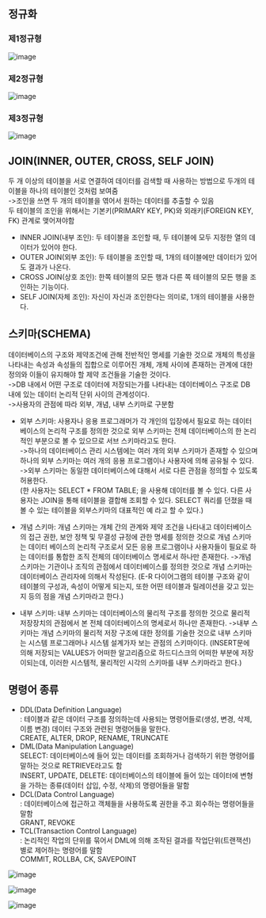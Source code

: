 ## 정규화
### 제1정규형
![image](https://user-images.githubusercontent.com/122864238/221783508-bc4b0402-76c5-4f3b-9b53-1fccba146ebd.png)

### 제2정규형
![image](https://user-images.githubusercontent.com/122864238/221783371-ab82098d-724a-4f38-abd2-4bcc6cd8ba35.png)

### 제3정규형
![image](https://user-images.githubusercontent.com/122864238/221783460-e1410a7a-7552-4290-be39-0f4a5952b594.png)

## JOIN(INNER, OUTER, CROSS, SELF JOIN)           
두 개 이상의 테이블을 서로 연결하여 데이터를 검색할 때 사용하는 방법으로 두개의 테이블을 하나의 테이블인 것처럼 보여줌         
->조인을 쓰면 두 개의 테이블을 엮어서 원하는 데이터를 추출할 수 있음          
두 테이블의 조인을 위해서는 기본키(PRIMARY KEY, PK)와 외래키(FOREIGN KEY, FK) 관계로 맺어져야함
- INNER JOIN(내부 조인): 두 테이블을 조인할 때, 두 테이블에 모두 지정한 열의 데이터가 있어야 한다.
- OUTER JOIN(외부 조인): 두 테이블을 조인할 때, 1개의 테이블에만 데이터가 있어도 결과가 나온다.
- CROSS JOIN(상호 조인): 한쪽 테이블의 모든 행과 다른 쪽 테이블의 모든 행을 조인하는 기능이다.
- SELF JOIN(자체 조인): 자신이 자신과 조인한다는 의미로, 1개의 테이블을 사용한다.

## 스키마(SCHEMA)            
데이터베이스의 구조와 제약조건에 관해 전반적인 명세를 기술한 것으로 개체의 특성을 
나타내는 속성과 속성들의 집합으로 이루어진 개체, 개체 사이에 존재하는 관계에 대한 
정의와 이들이 유지해야 할 제약 조건들을 기술한 것이다.             
->DB 내에서 어떤 구조로 데이터에 저장되는가를 나타내는 데이터베이스 구조로 DB 내에 
있는 데이터 논리적 단위 사이의 관계성이다.            
->사용자의 관점에 따라 외부, 개념, 내부 스키마로 구분함             
- 외부 스키마: 사용자나 응용 프로그래머가 각 개인의 입장에서 필요로 하는 데이터베이스의 
논리적 구조를 정의한 것으로 외부 스키마는 전체 데이터베이스의 한 논리적인 부분으로 볼 수 
있으므로 서브 스키마라고도 한다.              
->하나의 데이터베이스 관리 시스템에는 여러 개의 외부 스키마가 존재할 수 있으며 하나의 외부 
스키마는 여러 개의 응용 프로그램이나 사용자에 의해 공유될 수 있다.              
->외부 스키마는 동일한 데이터베이스에 대해서 서로 다른 관점을 정의할 수 있도록 허용한다.         
(한 사용자는 SELECT * FROM TABLE; 을 사용해 데이터를 볼 수 있다.
 다른 사용자는 JOIN을 통해 테이블을 결합해 조회할 수 있다.
 SELECT 쿼리를 던졌을 때 볼 수 있는 테이블을 외부스키마의 대표적인 예 라고 할 수 있다.)

- 개념 스키마: 개념 스키마는 개체 간의 관계와 제약 조건을 나타내고 데이터베이스의 
접근 권한, 보안 정책 및 무결성 규정에 관한 명세를 정의한 것으로 개념 스키마는 데이터 베이스의 논리적 
구조로서 모든 응용 프로그램이나 사용자들이 필요로 하는 데이터를 통합한 조직 전체의 
데이터베이스 명세로서 하나만 존재한다.
->개념 스키마는 기관이나 조직의 관점에서 데이터베이스를 정의한 것으로 개념 스키마는 
데이터베이스 관리자에 의해서 작성된다.
(E-R 다이어그램의 테이블 구조와 같이 테이블의 구성과, 속성이 어떻게 되는지, 또한 어떤 
테이블과 릴레이션을 갖고 있는지 등의 점을 개념 스키마라고 한다.)

- 내부 스키마: 내부 스키마는 데이터베이스의 물리적 구조를 정의한 것으로 물리적 저장장치의 
관점에서 본 전체 데이터베이스의 명세로서 하나만 존재한다.
->내부 스키마는 개념 스키마의 물리적 저장 구조에 대한 정의를 기술한 것으로 내부 스키마는 
시스템 프로그래머나 시스템 설계가자 보는 관점의 스키마이다.
(INSERT문에 의해 저장되는 VALUES가 어떠한 알고리즘으로 하드디스크의 어떠한 부분에 
저장이되는데, 이러한 시스템적, 물리적인 시각의 스키마를 내부 스키마라고 한다.)

## 명령어 종류
- DDL(Data Definition Language)         
: 테이블과 같은 데이터 구조를 정의하는데 사용되는 명령어들로(생성, 변경, 삭제, 이름 변경) 
데이터 구조와 관련된 명령어들을 말한다.            
 CREATE, ALTER, DROP, RENAME, TRUNCATE
- DML(Data Manipulation Language)           
 SELECT: 데이터베이스에 들어 있는 데이터를 조회하거나 검색하기 위한 명령어를 말하는 
것으로 RETRIEVE라고도 함             
 INSERT, UPDATE, DELETE: 데이터베이스의 테이블에 들어 있는 데이터에 변형을 가하는 
종류(데이터 삽입, 수정, 삭제)의 명령어들을 말함
- DCL(Data Control Language)            
: 데이터베이스에 접근하고 객체들을 사용하도록 권한을 주고 회수하는 명령어들을 말함            
 GRANT, REVOKE
- TCL(Transaction Control Language)           
: 논리적인 작업의 단위를 묶어서 DML에 의해 조작된 결과를 작업단위(트랜잭션) 별로 
제어하는 명령어를 말함            
 COMMIT, ROLLBA, CK, SAVEPOINT
 
 ![image](https://user-images.githubusercontent.com/122864238/221830354-55627d03-fe45-4b7c-9fff-ee3b85627e9f.png)
 
 ![image](https://user-images.githubusercontent.com/122864238/221830412-562dec0c-dc30-429c-a17a-1375afd8dcaf.png)
 
 ![image](https://user-images.githubusercontent.com/122864238/221830457-95ba08e7-8615-428c-994c-b4880f63e7d5.png)

